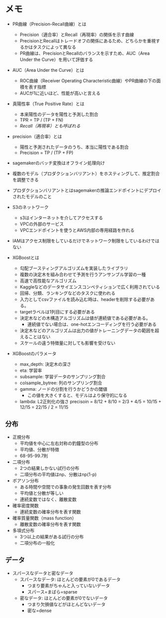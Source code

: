 # メモ
- PR曲線（Precision-Recall曲線）とは
  - Precision（適合率）とRecall（再現率）の関係を示す曲線
  - PrecisionとRecallはトレードオフの関係にあるため、どちらかを重視するかはタスクによって異なる
  - PR曲線は、PrecisionとRecallのバランスを示すため、AUC（Area Under the Curve）を用いて評価する

- AUC（Area Under the Curve）とは
  - ROC曲線（Receiver Operating Characteristic曲線）やPR曲線の下の面積を表す指標
  - AUCが1に近いほど、性能が高いと言える

- 真陽性率（True Positive Rate）とは
  - 本来陽性のデータを陽性と予測した割合
  - TPR = TP / (TP + FN)
  - *Recall（再現率）とも呼ばれる*
- precision（適合率）とは
  - 陽性と予測されたデータのうち、本当に陽性である割合
  - Precision = TP / (TP + FP)


- sagemakerのバッチ変換はオフライン処理向け
- 複数のモデル（プロダクションバリアント）をホスティングして、推定割合を調整できる
- プロダクションバリアントとはsagemakerの推論エンドポイントにデプロイされたモデルのこと

- S3のネットワーク
  - s3はインターネットを介してアクセスする
  - VPCの外部のサービス
  - VPCエンドポイントを使うとAWS内部の専用経路を作れる
- IAMはアクセス制限をしているだけでネットワーク制限をしているわけではない

- XGBoostとは
  - 勾配ブースティングアルゴリズムを実装したライブラリ
  - 複数の決定木を組み合わせて予測を行うアンサンブル学習の一種
  - 高速で高性能なアルゴリズム
  - Kaggleなどのデータサイエンスコンペティションで広く利用されている
  - 回帰、分類、ランキングなどのタスクに使われる
  - 入力としてcsvファイルを読み込む時は、headerを削除する必要がある。
  - targetラベルは1列目にする必要がある
  - 決定木などの木構造アルゴリズムは値が連続値である必要がある。
    - 連続値でない場合は、one-hotエンコーディングを行う必要がある
  - 決定木などのアルゴリズムは出力の値がトレーニングデータの範囲を超えることはない
  - スケールの違う特徴量に対しても影響を受けない

- XGBoostのパラメータ
  - max_depth: 決定木の深さ
  - eta: 学習率
  - subsample: 学習データのサンプリング割合
  - colsample_bytree: 列のサンプリング割合
  - gamma: ノードの分割を行うかどうかの閾値
    - この値を大きくすると、モデルはより保守的になる
  - lambda: L2正則化の強さ
precisoin = 8/12 + 8/10 = 2/3 + 4/5 = 10/15 + 12/15 = 22/15 / 2 = 11/15


## 分布
- 正規分布
  - 平均値を中心に左右対称の釣鐘型の分布
  - 平均値、分散が特徴
  - 68-95-99.7則
- 二項分布
  - 2つの結果しかない試行の分布
  - 二項分布の平均値はnp、分散はnp(1-p)
- ポアソン分布
  - ある時間や空間での事象の発生回数を表す分布
  - 平均値と分散が等しい
  - 連続変数ではなく、離散変数
- 確率密度関数
  - 連続変数の確率分布を表す関数
- 確率質量関数（mass function）
  - 離散変数の確率分布を表す関数
- 多項式分布
  - 3つ以上の結果がある試行の分布
  - 二項分布の一般化


## データ
- スパースなデータと密なデータ
  - スパースなデータ: ほとんどの要素が0であるデータ
    - つまり要素がちゃんと入っていないデータ
    - スパース=まばら=sparse
  - 密なデータ: ほとんどの要素が0でないデータ
    - つまり欠損値などがほとんどないデータ
    - 密な=dense

